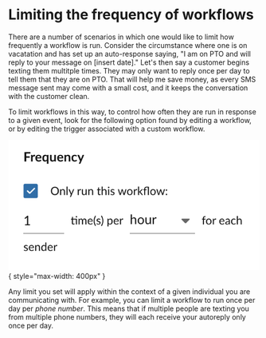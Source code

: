 # Limiting the frequency of workflows

There are a number of scenarios in which one would like to limit how frequently a workflow is run. Consider the circumstance where one is on vacatation and has set up an auto-response saying, "I am on PTO and will reply to your message on [insert date]." Let's then say a customer begins texting them multitple times. They may only want to reply once per day to tell them that they are on PTO. That will help me save money, as every SMS message sent may come with a small cost, and it keeps the conversation with the customer clean.

To limit workflows in this way, to control how often they are run in response to a given event, look for the following option found by editing a workflow, or by editing the trigger associated with a custom workflow. 

![Workflow frequency settings](../img/automation-frequency.png){ style="max-width: 400px" }

Any limit you set will apply within the context of a given individual you are communicating with. For example, you can limit a workflow to run once per day per *phone number*. This means that if multiple people are texting you from multiple phone numbers, they will each receive your autoreply only once per day.

